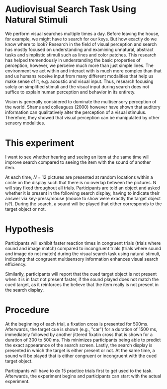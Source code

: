 # Audiovisual Search Task Using Natural Stimuli

We perform visual searches multiple times a day. Before leaving the house, for example, we might have to search for our keys. But how exactly do 
we know where to look? Research in the field of visual perception and search has mostly focused on understanding and examining unnatural, abstract 
tasks and simplistic stimuli such as lines and color patches. This research has helped tremendously in understanding the basic properties of perception, 
however, we perceive much more than just simple lines. The environment we act within and interact with is much more complex than that and us humans receive 
input from many different modalities that help us make sense of it, e.g. acoustic and visual input. Thus, research focusing solely on simplified  stimuli and 
the visual input during search does not suffice to explain human perception and behavior in its entirety.

Vision is generally considered to dominate the multisensory perception of the world. Shams and colleagues (2000) however have shown that auditory information can 
qualitatively alter the perception of a visual stimulus. Therefore, they showed that visual perception can be manipulated by other sensory modalities.

 
# This experiment  
I want to see whether hearing and seeing an item at the same time will improve search compared to seeing the item with the sound of another item. <p></p>

At each time, <i> N </i> = 12 pictures are presented at random locations within a circle on the display such that there is no overlap between the pictures. 
N will stay fixed throughout all trials. Participants are told an object and asked whether it is present in the following search display, having to indicate their answer via key-press/mouse (mouse to show were exactly the target object is?). During the search, a sound will be played that either corresponds to the target object or not. <p></p>

# Hypothesis
Participants will exhibit faster reaction times in congruent trials (trials where sound and image match) compared to incongruent trials (trials where sound and image do not match) during the visual search task using natural stimuli, indicating that congruent multisensory information enhances visual search efficiency. <p></p>
Similarily, participants will report that the cued target object is not present when it is in fact not present faster, if the sound played does not match the cued target, as it reinforces the believe that the item really is not present in the search display. 

# Procedure
At the beginning of each trial, a fixation cross is presented for 500ms. Afterwards, the target cue is shown (e.g., "car") for a duration of 1500 ms, immediately followed by another jittered fixatin cross that is shown for a duration of 300 to 500 ms. This minimizes participants being able to predict the exact appearance of the search screen. Lastly, the search display is presented in which the target is either present or not. At the same time, a sound will be played that is either congruent or incongruent with the cued target object. <p></p>

Participants will have to do 15 practice trials first to get used to the task. Afterwards, the experiment begins and participants can start with the actual experiment.
